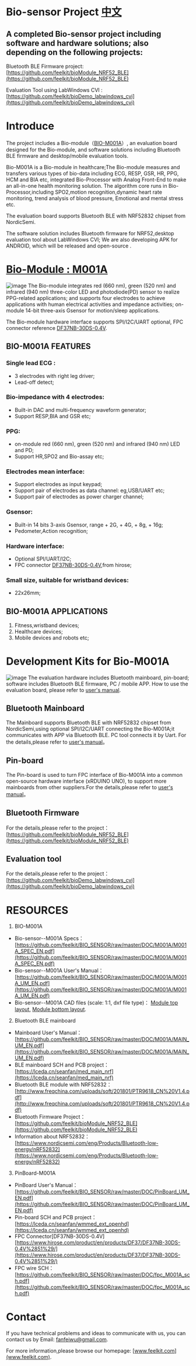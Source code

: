 # Bio-sensor Project                                          [中文](https://github.com/feelkit/BIO_SENSOR/blob/master/Readme_cn.md)
## A completed Bio-sensor project including software and hardware solutions; also depending on the following projects:
Bluetooth BLE Firmware project: [https://github.com/feelkit/bioModule_NRF52_BLE](https://github.com/feelkit/bioModule_NRF52_BLE)

Evaluation Tool using LabWindows CVI :
[https://github.com/feelkit/bioDemo_labwindows_cvi](https://github.com/feelkit/bioDemo_labwindows_cvi)

# Introduce
The project includes a Bio-module（[BIO-M001A](https://github.com/feelkit/BIO_SENSOR/raw/master/DOC/M001A/M001A_SPEC_EN.pdf)）, an evaluation board designed for the Bio-module, and software solutions including Bluetooth BLE firmware and desktop/mobile evaluation tools.

Bio-M001A is a Bio-module in healthcare;The Bio-module measures and transfers various types of bio-data including ECG, RESP, GSR, HR, PPG, HCM and BIA etc, integrated Bio-Processor with Analog Front-End to make an all-in-one health monitoring solution. The algorithm core runs in Bio-Processor,including SPO2,motion recognition,dynamic heart rate monitoring, trend analysis of blood pressure, Emotional and mental stress etc.
 
The evaluation board supports  Bluetooth BLE with NRF52832 chipset from NordicSemi.

The software solution includes Bluetooth firmware for NRF52,desktop evaluation tool about LabWindows CVI; We are also developing APK for ANDROID, which will be released and open-source .

# [Bio-Module : M001A](https://github.com/feelkit/BIO_SENSOR/raw/master/DOC/M001A/M001A_UM_EN.pdf)
![image](https://github.com/feelkit/BIO_SENSOR/raw/master/image/M001A.jpg)
The Bio-module integrates red (660 nm), green (520 nm) and infrared (940 nm) three-color LED and photodiode(PD) sensor to realize PPG-related applications; and supports four electrodes to achieve applications with human electrical activities and impedance activities; on-module 14-bit three-axis Gsensor for motion/sleep applications.

The Bio-module hardware interface supports SPI/I2C/UART optional, FPC connector reference [DF37NB-30DS-0.4V](https://www.hirose.com/product/en/products/DF37/DF37NB-30DS-0.4V%2851%29/).

## BIO-M001A FEATURES
### Single lead ECG :
- 3 electrodes with right leg driver;
- Lead-off detect;
### Bio-impedance with 4 electrodes:
- Built-in DAC and multi-frequency waveform generator;
- Support RESP,BIA and GSR etc;
### PPG:
- on-module red (660 nm), green (520 nm) and infrared (940 nm) LED and PD;
- Support HR,SPO2 and Bio-assay etc;
### Electrodes mean interface:
- Support electrodes as input keypad;
- Support pair of electrodes as data channel: eg,USB/UART etc;
- Support pair of electrodes as power charger channel;

### Gsensor:
- Built-in 14 bits 3-axis Gsensor, range + 2G, + 4G, + 8g, + 16g;
- Pedometer,Action recognition;

### Hardware interface:
- Optional SPI/UART/I2C;
- FPC connector [DF37NB-30DS-0.4V](https://www.hirose.com/product/en/products/DF37/DF37NB-30DS-0.4V%2851%29/),from hirose; 

### Small size, suitable for wristband devices:
- 22x26mm;

## BIO-M001A APPLICATIONS

1. Fitness,wristband devices;
2. Healthcare devices;
3. Mobile devices and robots etc;

# Development Kits for Bio-M001A
![image](https://github.com/feelkit/BIO_SENSOR/raw/master/image/DEMO1.png)
The evaluation hardware includes Bluetooth mainboard, pin-board; software includes Bluetooth BLE firmware, PC / mobile APP. How to use the evaluation board, please refer to [user's manual](https://github.com/feelkit/BIO_SENSOR/raw/master/DOC/M001A/demo_UM_EN.pdf).
## Bluetooth Mainboard
 The Mainboard supports  Bluetooth BLE with NRF52832 chipset from NordicSemi,using optional SPI/I2C/UART connecting the Bio-M001A;it communicates with APP via Bluetooth BLE. PC tool connects it by Uart. For the details,please refer to 
[user's manual](https://github.com/feelkit/BIO_SENSOR/raw/master/DOC/M001A/MAIN_UM_EN.pdf)。

## Pin-board
The Pin-board is used to turn FPC interface of Bio-M001A into a common open-source hardware interface (xRDUINO UNO), to support more mainboards from other suppliers.For the details,please refer to [user's manual](https://github.com/feelkit/BIO_SENSOR/raw/master/DOC/M001A/PinBoard_UM_EN.pdf)。
## Bluetooth Firmware
For the details,please refer to the project：[https://github.com/feelkit/bioModule_NRF52_BLE](https://github.com/feelkit/bioModule_NRF52_BLE)

## Evaluation tool
For the details,please refer to the project：[https://github.com/feelkit/bioDemo_labwindows_cvi](https://github.com/feelkit/bioDemo_labwindows_cvi)
# RESOURCES

1. BIO-M001A 
- Bio-sensor--M001A Specs：[https://github.com/feelkit/BIO_SENSOR/raw/master/DOC/M001A/M001A_SPEC_EN.pdf](https://github.com/feelkit/BIO_SENSOR/raw/master/DOC/M001A/M001A_SPEC_EN.pdf)
- Bio-sensor--M001A User's Manual：
[https://github.com/feelkit/BIO_SENSOR/raw/master/DOC/M001A/M001A_UM_EN.pdf](https://github.com/feelkit/BIO_SENSOR/raw/master/DOC/M001A/M001A_UM_EN.pdf)
- Bio-sensor--M001A CAD files (scale: 1:1, dxf file type)：
[Module top layout](https://github.com/feelkit/BIO_SENSOR/raw/master/DOC/M001A/M001A_TOP.dxf), [Module bottom layout](https://github.com/feelkit/BIO_SENSOR/raw/master/DOC/M001A/M001A_BOT.dxf).


2. Bluetooth BLE mainboard
- Mainboard User's Manual：[https://github.com/feelkit/BIO_SENSOR/raw/master/DOC/M001A/MAIN_UM_EN.pdf](https://github.com/feelkit/BIO_SENSOR/raw/master/DOC/M001A/MAIN_UM_EN.pdf)
- BLE mainboard SCH and PCB project：
[https://lceda.cn/seanfan/med_main_nrf](https://lceda.cn/seanfan/med_main_nrf)
- Bluetooth BLE module with NRF52832：[http://www.freqchina.com/uploads/soft/201801/PTR9618_CN%20V1.4.pdf](http://www.freqchina.com/uploads/soft/201801/PTR9618_CN%20V1.4.pdf)
- Bluetooth Firmware Project：
[https://github.com/feelkit/bioModule_NRF52_BLE](https://github.com/feelkit/bioModule_NRF52_BLE) 
- Information about NRF52832：[https://www.nordicsemi.com/eng/Products/Bluetooth-low-energy/nRF52832](https://www.nordicsemi.com/eng/Products/Bluetooth-low-energy/nRF52832)

3. PinBoard-M001A
- PinBoard User's Manual：
[https://github.com/feelkit/BIO_SENSOR/raw/master/DOC/PinBoard_UM_EN.pdf](https://github.com/feelkit/BIO_SENSOR/raw/master/DOC/PinBoard_UM_EN.pdf)
- Pin-board SCH and PCB project：
[https://lceda.cn/seanfan/wmmed_ext_openhd](https://lceda.cn/seanfan/wmmed_ext_openhd)
- FPC Connector[DF37NB-30DS-0.4V] 
[https://www.hirose.com/product/en/products/DF37/DF37NB-30DS-0.4V%2851%29/](https://www.hirose.com/product/en/products/DF37/DF37NB-30DS-0.4V%2851%29/)
- FPC wire SCH：
[https://github.com/feelkit/BIO_SENSOR/raw/master/DOC/fpc_M001A_sch.pdf](https://github.com/feelkit/BIO_SENSOR/raw/master/DOC/fpc_M001A_sch.pdf)

# Contact
If you have technical problems and ideas to communicate with us, you can
contact us by Email: fanfeiwu@gmail.com.  

For more information,please browse our homepage: [www.feelkit.com](www.feelkit.com).





